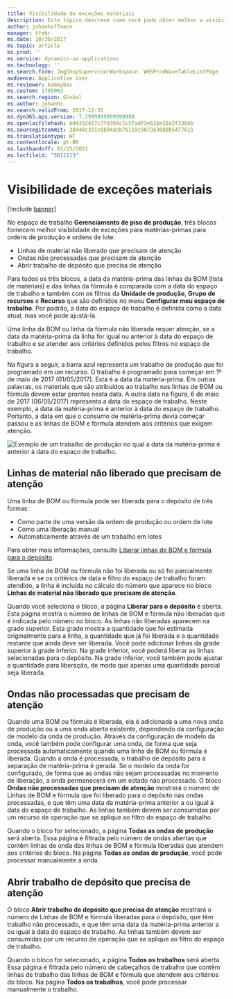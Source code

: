 ```yaml
---
title: Visibilidade de exceções materiais
description: Este tópico descreve como você pode obter melhor a visibilidade de exceções para matérias-primas para ordens de produção e ordens de lote.
author: johanhoffmann
manager: tfehr
ms.date: 10/30/2017
ms.topic: article
ms.prod: ''
ms.service: dynamics-ax-applications
ms.technology: ''
ms.search.form: JmgShopSupervisorWorkspace, WHSProdWaveTableListPage
audience: Application User
ms.reviewer: kamaybac
ms.custom: 1705903
ms.search.region: Global
ms.author: johanho
ms.search.validFrom: 2017-12-31
ms.dyn365.ops.version: 7.2999999999999998
ms.openlocfilehash: bd4392417c7fd389c1c5fadf3e61be33a2f336db
ms.sourcegitcommit: 38d40c331c8894acb7b119c5073e3088b54776c1
ms.translationtype: HT
ms.contentlocale: pt-BR
ms.lasthandoff: 01/15/2021
ms.locfileid: "5011113"
---
```

# <a name="visibility-into-material-exceptions"></a>Visibilidade de exceções materiais

[!include [banner](../includes/banner.md)]

No espaço de trabalho **Gerenciamento de piso de produção**, três blocos fornecem melhor visibilidade de exceções para matérias-primas para ordens de produção e ordens de lote:

- Linhas de material não liberado que precisam de atenção
- Ondas não processadas que precisam de atenção
- Abrir trabalho de depósito que precisa de atenção

Para todos os três blocos, a data da matéria-prima das linhas da BOM (lista de materiais) e das linhas da fórmula é comparada com a data do espaço de trabalho e também com os filtros da **Unidade de produção**, **Grupo de recursos** e **Recurso** que são definidos no menu **Configurar meu espaço de trabalho**. Por padrão, a data do espaço de trabalho é definida como a data atual, mas você pode ajustá-la.

Uma linha da BOM ou linha da fórmula não liberada requer atenção, se a data da matéria-prima da linha for igual ou anterior à data do espaço de trabalho e se atender aos critérios definidos pelos filtros no espaço de trabalho.

Na figura a seguir, a barra azul representa um trabalho de produção que foi programado em um recurso. O trabalho é programado para começar em 1º de maio de 2017 (01/05/2017). Esta é a data da matéria-prima. Em outras palavras, os materiais que são atribuídos ao trabalho nas linhas de BOM ou fórmula devem estar prontos nesta data. A outra data na figura, 6 de maio de 2017 (06/05/2017) representa a data do espaço de trabalho. Neste exemplo, a data da matéria-prima é anterior à data do espaço de trabalho. Portanto, a data em que o consumo de matéria-prima devia começar passou e as linhas de BOM e fórmula atendem aos critérios que exigem atenção.

![Exemplo de um trabalho de produção no qual a data da matéria-prima é anterior à data do espaço de trabalho.](./media/improved-visibility.png)

## <a name="unreleased-material-lines-needing-attention"></a>Linhas de material não liberado que precisam de atenção

Uma linha de BOM ou fórmula pode ser liberada para o depósito de três formas:

- Como parte de uma versão da ordem de produção ou ordem de lote
- Como uma liberação manual
- Automaticamente através de um trabalho em lotes

Para obter mais informações, consulte [Liberar linhas de BOM e fórmula para o depósito](releasing-bom-and-formula-lines-to-warehouse.md). 

Se uma linha de BOM ou fórmula não foi liberada ou só foi parcialmente liberada e se os critérios de data e filtro do espaço de trabalho foram atendido, a linha é incluída no cálculo do número que aparece no bloco **Linhas de material não liberado que precisam de atenção**.

Quando você seleciona o bloco, a página **Liberar para o depósito** é aberta. Esta página mostra o número de linhas de BOM e fórmula não liberadas que é indicada pelo número no bloco. As linhas não liberadas aparecem na grade superior. Esta grade mostra a quantidade que foi estimada originalmente para a linha, a quantidade que já foi liberada e a quantidade restante que ainda deve ser liberada. Você pode adicionar linhas da grade superior à grade inferior. Na grade inferior, você poderá liberar as linhas selecionadas para o depósito. Na grade inferior, você também pode ajustar a quantidade para liberação, de modo que apenas uma quantidade parcial seja liberada.

## <a name="unprocessed-waves-needing-attention"></a>Ondas não processadas que precisam de atenção

Quando uma BOM ou fórmula é liberada, ela é adicionada a uma nova onda de produção ou a uma onda aberta existente, dependendo da configuração de modelo da onda de produção. Através da configuração de modelo da onda, você também pode configurar uma onda, de forma que seja processada automaticamente quando uma linha de BOM ou fórmula é liberada. Quando a onda é processada, o trabalho de depósito para a separação de matéria-prima é gerada. Se o modelo da onda for configurado, de forma que as ondas não sejam processadas no momento de liberação, a onda permanecerá em um estado não processado. O bloco **Ondas não processadas que precisam de atenção** mostrará o número de Linhas de BOM e fórmula que foi liberado para o depósito nas ondas processadas, e que têm uma data da matéria-prima anterior a ou igual à data do espaço de trabalho. As linhas também devem ser consumidas por um recurso de operação que se aplique ao filtro do espaço de trabalho.

Quando o bloco for selecionado, a página **Todas as ondas de produção** será aberta. Essa página é filtrada pelo número de ondas abertas que contêm linhas de onda das linhas de BOM e fórmula liberadas que atendem aos critérios do bloco. Na página **Todas as ondas de produção**, você pode processar manualmente a onda.

## <a name="open-warehouse-work-needing-attention"></a>Abrir trabalho de depósito que precisa de atenção

O bloco **Abrir trabalho de depósito que precisa de atenção** mostrará o número de Linhas de BOM e fórmula liberadas para o depósito, que têm trabalho não processado, e que têm uma data da matéria-prima anterior a ou igual à data do espaço de trabalho. As linhas também devem ser consumidas por um recurso de operação que se aplique ao filtro do espaço de trabalho.

Quando o bloco for selecionado, a página **Todos os trabalhos** será aberta. Essa página é filtrada pelo número de cabeçalhos de trabalho que contêm linhas de trabalho das linhas de BOM e fórmula que atendem aos critérios do bloco. Na página **Todos os trabalhos**, você pode processar manualmente o trabalho.
